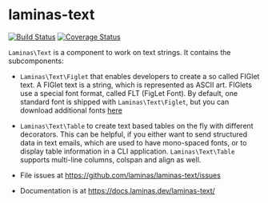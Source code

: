 # laminas-text

[![Build Status](https://travis-ci.org/laminas/laminas-text.svg?branch=master)](https://travis-ci.org/laminas/laminas-text)
[![Coverage Status](https://coveralls.io/repos/laminas/laminas-text/badge.svg?branch=master)](https://coveralls.io/r/laminas/laminas-text?branch=master)

`Laminas\Text` is a component to work on text strings. It contains the subcomponents:

- `Laminas\Text\Figlet` that enables developers to create a so called FIGlet text.
  A FIGlet text is a string, which is represented as ASCII art. FIGlets use a
  special font format, called FLT (FigLet Font). By default, one standard font is
  shipped with `Laminas\Text\Figlet`, but you can download additional fonts [here]( http://www.figlet.org)
- `Laminas\Text\Table` to create text based tables on the fly with different
  decorators. This can be helpful, if you either want to send structured data in
  text emails, which are used to have mono-spaced fonts, or to display table
  information in a CLI application. `Laminas\Text\Table` supports multi-line
  columns, colspan and align as well.


- File issues at https://github.com/laminas/laminas-text/issues
- Documentation is at https://docs.laminas.dev/laminas-text/
